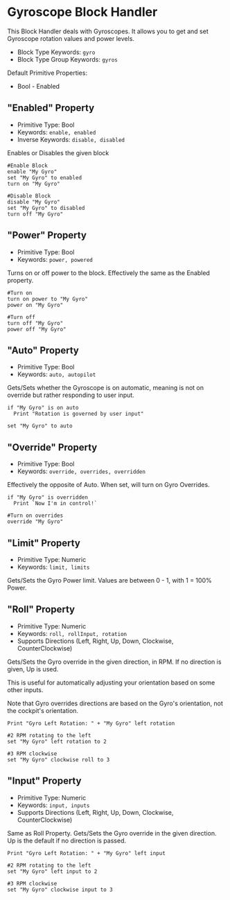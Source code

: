﻿# Gyroscope Block Handler
This Block Handler deals with Gyroscopes.  It allows you to get and set Gyroscope rotation values and power levels.

* Block Type Keywords: ```gyro```
* Block Type Group Keywords: ```gyros```

Default Primitive Properties:
* Bool - Enabled

## "Enabled" Property
* Primitive Type: Bool
* Keywords: ```enable, enabled```
* Inverse Keywords: ```disable, disabled```

Enables or Disables the given block

```
#Enable Block
enable "My Gyro"
set "My Gyro" to enabled
turn on "My Gyro"

#Disable Block
disable "My Gyro"
set "My Gyro" to disabled
turn off "My Gyro"
```

## "Power" Property
* Primitive Type: Bool
* Keywords: ```power, powered```

Turns on or off power to the block.  Effectively the same as the Enabled property.

```
#Turn on
turn on power to "My Gyro"
power on "My Gyro"

#Turn off
turn off "My Gyro"
power off "My Gyro"
```

## "Auto" Property
* Primitive Type: Bool
* Keywords: ```auto, autopilot```

Gets/Sets whether the Gyroscope is on automatic, meaning is not on override but rather responding to user input.

```
if "My Gyro" is on auto
  Print "Rotation is governed by user input"

set "My Gyro" to auto
```

## "Override" Property
* Primitive Type: Bool
* Keywords: ```override, overrides, overridden```

Effectively the opposite of Auto.  When set, will turn on Gyro Overrides.

```
if "My Gyro" is overridden
  Print `Now I'm in control!`

#Turn on overrides
override "My Gyro"
```

## "Limit" Property
* Primitive Type: Numeric
* Keywords: ```limit, limits```

Gets/Sets the Gyro Power limit.  Values are between 0 - 1, with 1 = 100% Power.

## "Roll" Property
* Primitive Type: Numeric
* Keywords: ```roll, rollInput, rotation```
* Supports Directions (Left, Right, Up, Down, Clockwise, CounterClockwise)

Gets/Sets the Gyro override in the given direction, in RPM.  If no direction is given, Up is used.

This is useful for automatically adjusting your orientation based on some other inputs.

Note that Gyro overrides directions are based on the Gyro's orientation, not the cockpit's orientation.

```
Print "Gyro Left Rotation: " + "My Gyro" left rotation

#2 RPM rotating to the left
set "My Gyro" left rotation to 2

#3 RPM clockwise
set "My Gyro" clockwise roll to 3
```

## "Input" Property
* Primitive Type: Numeric
* Keywords: ```input, inputs```
* Supports Directions (Left, Right, Up, Down, Clockwise, CounterClockwise)

Same as Roll Property. Gets/Sets the Gyro override in the given direction.  Up is the default if no direction is passed.

```
Print "Gyro Left Rotation: " + "My Gyro" left input

#2 RPM rotating to the left
set "My Gyro" left input to 2

#3 RPM clockwise
set "My Gyro" clockwise input to 3
```
